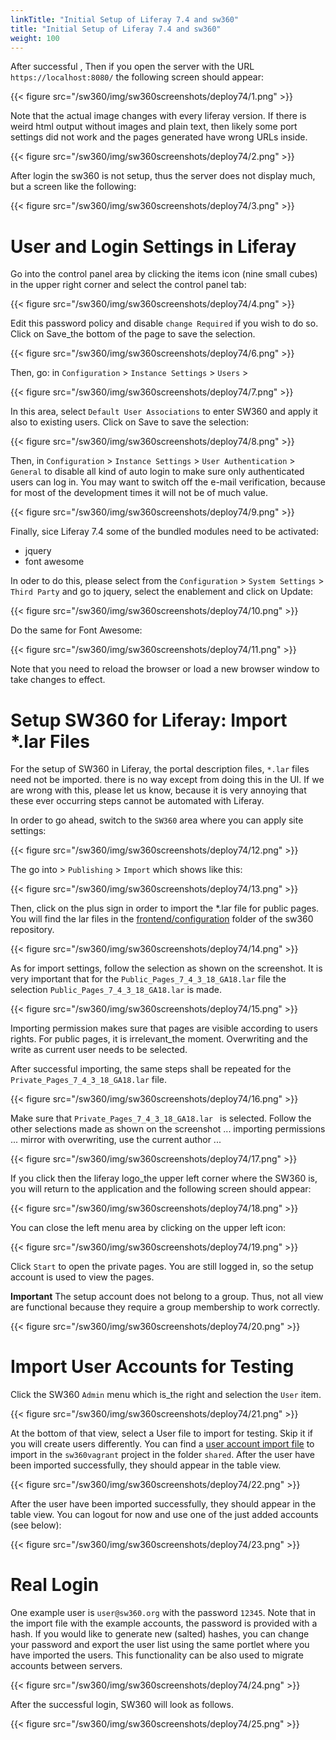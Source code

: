 ```yaml
---
linkTitle: "Initial Setup of Liferay 7.4 and sw360"
title: "Initial Setup of Liferay 7.4 and sw360"
weight: 100
---
```


After successful , Then if you open the server with the URL `https://localhost:8080/` the following screen should appear:

{{< figure src="/sw360/img/sw360screenshots/deploy74/1.png" >}}

Note that the actual image changes with every liferay version. If there is weird html output without images and plain text, then likely some port settings did not work and the pages generated have wrong URLs inside.

{{< figure src="/sw360/img/sw360screenshots/deploy74/2.png" >}}

After login the sw360 is not setup, thus the server does not display much, but a screen like the following:

{{< figure src="/sw360/img/sw360screenshots/deploy74/3.png" >}}

# User and Login Settings in Liferay

Go into the control panel area by clicking the items icon (nine small cubes) in the upper right corner and select the control panel tab:

{{< figure src="/sw360/img/sw360screenshots/deploy74/4.png" >}}

Edit this password policy and disable `change Required` if you wish to do so. Click on Save_the bottom of the page to save the selection.

{{< figure src="/sw360/img/sw360screenshots/deploy74/6.png" >}}

Then, go: in `Configuration` >  `Instance Settings` > `Users` >

{{< figure src="/sw360/img/sw360screenshots/deploy74/7.png" >}}

In this area, select `Default User Associations` to enter SW360 and apply it also to existing users. Click on Save to save the selection:

{{< figure src="/sw360/img/sw360screenshots/deploy74/8.png" >}}

Then, in `Configuration` >  `Instance Settings` > `User Authentication` > `General` to disable all kind of auto login to make sure only authenticated users can log in. You may want to switch off the e-mail verification, because for most of the development times it will not be of much value.

{{< figure src="/sw360/img/sw360screenshots/deploy74/9.png" >}}

Finally, sice Liferay 7.4 some of the bundled modules need to be activated:

* jquery
* font awesome

In oder to do this, please select from the `Configuration` >  `System Settings` > `Third Party` and go to jquery, select the enablement and click on Update:

{{< figure src="/sw360/img/sw360screenshots/deploy74/10.png" >}}

Do the same for Font Awesome:

{{< figure src="/sw360/img/sw360screenshots/deploy74/11.png" >}}

Note that you need to reload the browser or load a new browser window to take changes to effect.

# Setup SW360 for Liferay: Import *.lar Files

For the setup of SW360 in Liferay, the portal description files, `*.lar` files need not be imported. there is no way except from doing this in the UI. If we are wrong with this, please let us know, because it is very annoying that these ever occurring steps cannot be automated with Liferay.

In order to go ahead, switch to the `SW360` area where you can apply site settings:

{{< figure src="/sw360/img/sw360screenshots/deploy74/12.png" >}}

The go into >  `Publishing` > `Import` which shows like this:

{{< figure src="/sw360/img/sw360screenshots/deploy74/13.png" >}}

Then, click on the plus sign in order to import the *.lar file for public pages. You will find the lar files in the [frontend/configuration](https://github.com/eclipse/sw360/tree/master/frontend/configuration) folder of the sw360 repository.

{{< figure src="/sw360/img/sw360screenshots/deploy74/14.png" >}}

As for import settings, follow the selection as shown on the screenshot. It is very important that for the `Public_Pages_7_4_3_18_GA18.lar` file the selection `Public_Pages_7_4_3_18_GA18.lar` is made.

{{< figure src="/sw360/img/sw360screenshots/deploy74/15.png" >}}

Importing permission makes sure that pages are visible according to users rights. For public pages, it is irrelevant_the moment. Overwriting and the write as current user needs to be selected.

After successful importing, the same steps shall be repeated for the `Private_Pages_7_4_3_18_GA18.lar` file.

{{< figure src="/sw360/img/sw360screenshots/deploy74/16.png" >}}

Make sure that `Private_Pages_7_4_3_18_GA18.lar ` is selected. Follow the other selections made as shown on the screenshot ... importing permissions ... mirror with overwriting, use the current author ...

{{< figure src="/sw360/img/sw360screenshots/deploy74/17.png" >}}


If you click then the liferay logo_the upper left corner where the SW360 is, you will return to the application and the following screen should appear:

{{< figure src="/sw360/img/sw360screenshots/deploy74/18.png" >}}

You can close the left menu area by clicking on the upper left icon:

{{< figure src="/sw360/img/sw360screenshots/deploy74/19.png" >}}

Click `Start` to open the private pages. You are still logged in, so the setup account is used to view the pages.

__Important__ The setup account does not belong to a group. Thus, not all view are functional because they require a group membership to work correctly.

{{< figure src="/sw360/img/sw360screenshots/deploy74/20.png" >}}

# Import User Accounts for Testing

Click the SW360 `Admin` menu which is_the right and selection the `User` item.

{{< figure src="/sw360/img/sw360screenshots/deploy74/21.png" >}}

At the bottom of that view, select a User file to import for testing. Skip it if you will create users differently. You can find a [user account import file](https://github.com/sw360/sw360vagrant/blob/master/shared/test_users_with_passwords_12345.csv) to import in the `sw360vagrant` project in the folder `shared`. After the user have been imported successfully, they should appear in the table view.

{{< figure src="/sw360/img/sw360screenshots/deploy74/22.png" >}}

After the user have been imported successfully, they should appear in the table view. You can logout for now and use one of the just added accounts (see below):

{{< figure src="/sw360/img/sw360screenshots/deploy74/23.png" >}}

# Real Login

One example user is `user@sw360.org` with the password `12345`. Note that in the import file with the example accounts, the password is provided with a hash. If you would like to generate new (salted) hashes, you can change your password and export the user list using the same portlet where you have imported the users. This functionality can be also used to migrate accounts between servers.

{{< figure src="/sw360/img/sw360screenshots/deploy74/24.png" >}}

After the successful login, SW360 will look as follows.

{{< figure src="/sw360/img/sw360screenshots/deploy74/25.png" >}}
